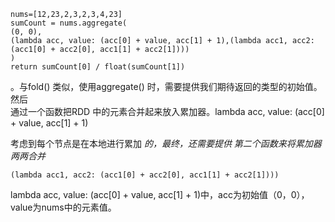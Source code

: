 
    nums=[12,23,2,3,2,3,4,23]  
    sumCount = nums.aggregate(  
    (0, 0),  
    (lambda acc, value: (acc[0] + value, acc[1] + 1),(lambda acc1, acc2: (acc1[0] + acc2[0], acc1[1] + acc2[1])))  
    )
    return sumCount[0] / float(sumCount[1])

。与fold() 类似，使用aggregate() 时，需要提供我们期待返回的类型的初始值。然后  
通过一个函数把RDD 中的元素合并起来放入累加器。lambda acc, value: (acc[0] + value, acc[1] + 1)

考虑到每个节点是在本地进行累加 _的，最终，还需要提供 第二个函数来将累加器两两合并_

    
    
    (lambda acc1, acc2: (acc1[0] + acc2[0], acc1[1] + acc2[1])))

lambda acc, value: (acc[0] + value, acc[1] + 1)中，acc为初始值（0，0），value为nums中的元素值。

